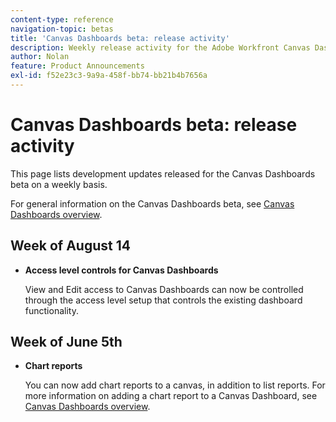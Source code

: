 ```yaml
---
content-type: reference
navigation-topic: betas
title: 'Canvas Dashboards beta: release activity'
description: Weekly release activity for the Adobe Workfront Canvas Dashboards beta
author: Nolan
feature: Product Announcements
exl-id: f52e23c3-9a9a-458f-bb74-bb21b4b7656a
---
```

# Canvas Dashboards beta: release activity

This page lists development updates released for the Canvas Dashboards beta on a weekly basis.

For general information on the Canvas Dashboards beta, see [Canvas Dashboards overview](/help/quicksilver/reports-and-dashboards/dashboards/creating-and-managing-dashboards/canvas-dashboards-overview.md).

## Week of August 14

* **Access level controls for Canvas Dashboards**

    View and Edit access to Canvas Dashboards can now be controlled through the access level setup that controls the existing dashboard functionality.

## Week of June 5th

* **Chart reports**
    
    You can now add chart reports to a canvas, in addition to list reports. For more information on adding a chart report to a Canvas Dashboard, see [Canvas Dashboards overview](/help/quicksilver/reports-and-dashboards/dashboards/creating-and-managing-dashboards/canvas-dashboards-overview.md).
